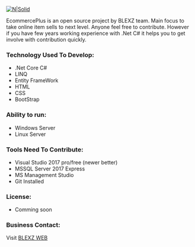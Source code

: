 [![N|Solid](https://www.blexz.com/static/EcommercePlus_logo.png)](https://www.blexz.com)

EcommercePlus is an open source project by BLEXZ team. Main focus to take online item sells to next level. Anyone feel free to contribute. However if you have few years working experience with .Net C# it helps you to get involve with contribution quickly.

### Technology Used To Develop:
- .Net Core C#
- LINQ
- Entity FrameWork
- HTML
- CSS
- BootStrap

### Ability to run:
- Windows Server
- Linux Server

### Tools Need To Contribute:
- Visual Studio 2017 pro/free (newer better)
- MSSQL Server 2017 Express
- MS Management Studio
- Git Installed

### License:
- Comming soon

### Business Contact:
Visit [BLEXZ WEB](https://www.blexz.com)
